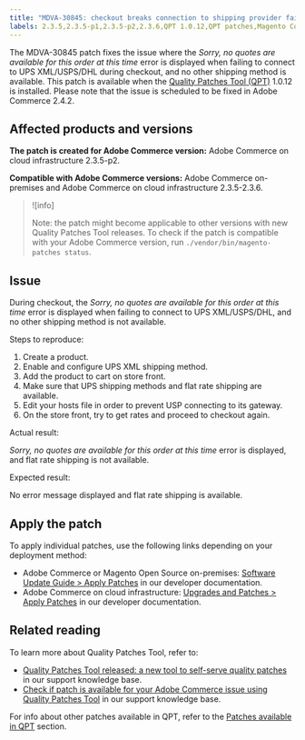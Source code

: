 ```yaml
---
title: "MDVA-30845: checkout breaks connection to shipping provider fails"
labels: 2.3.5,2.3.5-p1,2.3.5-p2,2.3.6,QPT 1.0.12,QPT patches,Magento Commerce,Magento Commerce Cloud,Quality Patches Tool,checkout,shipping,support tools,cloud infrastructure,on-premises
---
```


The MDVA-30845 patch fixes the issue where the *Sorry, no quotes are available for this order at this time* error is displayed when failing to connect to UPS XML/USPS/DHL during checkout, and no other shipping method is available. This patch is available when the [Quality Patches Tool (QPT)](https://support.magento.com/hc/en-us/articles/360047139492) 1.0.12 is installed. Please note that the issue is scheduled to be fixed in Adobe Commerce 2.4.2.

## Affected products and versions

 **The patch is created for Adobe Commerce version:** Adobe Commerce on cloud infrastructure 2.3.5-p2.

 **Compatible with Adobe Commerce versions:** Adobe Commerce on-premises and Adobe Commerce on cloud infrastructure 2.3.5-2.3.6.

>![info]
>
>Note: the patch might become applicable to other versions with new Quality Patches Tool releases. To check if the patch is compatible with your Adobe Commerce version, run `./vendor/bin/magento-patches status`.

## Issue

During checkout, the *Sorry, no quotes are available for this order at this time* error is displayed when failing to connect to UPS XML/USPS/DHL, and no other shipping method is not available.

<span class="wysiwyg-underline">Steps to reproduce:</span>

1. Create a product.
1. Enable and configure UPS XML shipping method.
1. Add the product to cart on store front.
1. Make sure that UPS shipping methods and flat rate shipping are available.
1. Edit your hosts file in order to prevent USP connecting to its gateway.
1. On the store front, try to get rates and proceed to checkout again.

<span class="wysiwyg-underline">Actual result:</span>

*Sorry, no quotes are available for this order at this time* error is displayed, and flat rate shipping is not available.

<span class="wysiwyg-underline">Expected result:</span>

No error message displayed and flat rate shipping is available.

 ## Apply the patch

 To apply individual patches, use the following links depending on your deployment method:

 * Adobe Commerce or Magento Open Source on-premises: [Software Update Guide > Apply Patches](https://devdocs.magento.com/guides/v2.4/comp-mgr/patching/mqp.html) in our developer documentation.
 * Adobe Commerce on cloud infrastructure: [Upgrades and Patches > Apply Patches](https://devdocs.magento.com/cloud/project/project-patch.html) in our developer documentation.


 ## Related reading

 To learn more about Quality Patches Tool, refer to:

 * [Quality Patches Tool released: a new tool to self-serve quality patches](https://support.magento.com/hc/en-us/articles/360047139492) in our support knowledge base.
 * [Check if patch is available for your Adobe Commerce issue using Quality Patches Tool](https://support.magento.com/hc/en-us/articles/360047125252) in our support knowledge base.

 For info about other patches available in QPT, refer to the [Patches available in QPT](https://support.magento.com/hc/en-us/sections/360010506631-Patches-available-in-MQP-tool-) section.
